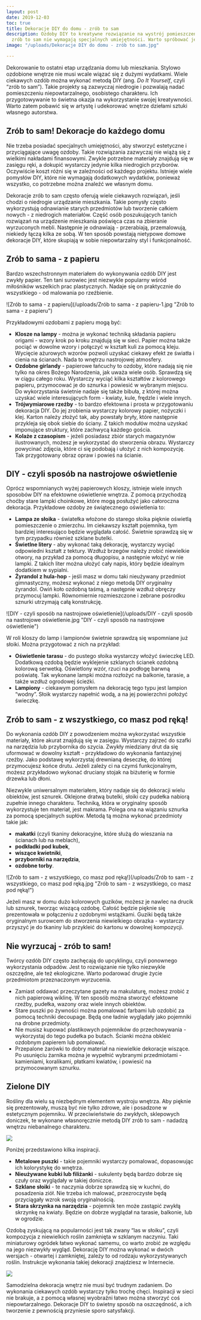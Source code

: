 ```yaml
---
layout: post
date: 2019-12-03
toc: true
title: Dekoracje DIY do domu - zrób to sam
description: Ozdoby DIY to kreatywne rozwiązanie na wystrój pomieszczeń. Dekoracje
  zrób to sam nie wymagają specjalnych umiejętności. Warto spróbować je przygotować.
image: "/uploads/Dekoracje DIY do domu - zrób to sam.jpg"

---
```

Dekorowanie to ostatni etap urządzania domu lub mieszkania. Stylowo ozdobione wnętrze nie musi wcale wiązać się z dużymi wydatkami. Wiele ciekawych ozdób można wykonać metodą DIY (ang. _Do It Yourself_, czyli “zrób to sam”). Takie projekty są zazwyczaj niedrogie i pozwalają nadać pomieszczeniu niepowtarzalnego, osobistego charakteru. Ich przygotowywanie to świetna okazja na wykorzystanie swojej kreatywności. Warto zatem pobawić się w artystę i udekorować wnętrze dziełami sztuki własnego autorstwa.

## Zrób to sam! Dekoracje do każdego domu

Nie trzeba posiadać specjalnych umiejętności, aby stworzyć estetyczne i przyciągające uwagę ozdoby. Takie rozwiązania zazwyczaj nie wiążą się z wielkimi nakładami finansowymi. Zwykle potrzebne materiały znajdują się w zasięgu ręki, a dokupić wystarczy jedynie kilka niedrogich przyborów. Oczywiście koszt różni się w zależności od każdego projektu. Istnieje wiele pomysłów DIY, które nie wymagają dodatkowych wydatków, ponieważ wszystko, co potrzebne można znaleźć we własnym domu.

Dekoracje zrób to sam często oferują wiele ciekawych rozwiązań, jeśli chodzi o niedrogie urządzanie mieszkania. Takie pomysły często wykorzystują odnawianie starych przedmiotów lub tworzenie całkiem nowych - z niedrogich materiałów. Część osób poszukujących tanich rozwiązań na urządzenie mieszkania poświęca czas na zbieranie wyrzuconych mebli. Następnie je odnawiają - przerabiają, przemalowują, niekiedy łączą kilka ze sobą. W ten sposób powstają nietypowe domowe dekoracje DIY, które skupiają w sobie niepowtarzalny styl i funkcjonalność.

## Zrób to sama - z papieru

Bardzo wszechstronnym materiałem do wykonywania ozdób DIY jest zwykły papier. Ten tani surowiec jest niezwykle popularny wśród miłośników wszelkich prac plastycznych. Nadaje się on praktycznie do wszystkiego - od malowania po rzeźbienie.

![Zrób to sama - z papieru](/uploads/Zrób to sama - z papieru-1.jpg "Zrób to sama - z papieru")

Przykładowymi ozdobami z papieru mogą być:

* **Klosze na lampy** - można je wykonać techniką składania papieru origami - wzory krok po kroku znajdują się w sieci. Papier można także pociąć w dowolne wzory i połączyć w kształt kuli za pomocą kleju. Wycięcie ażurowych wzorów pozwoli uzyskać ciekawy efekt ze światła i cienia na ścianach. Nada to wnętrzu nastrojowej atmosfery.
* **Ozdobne girlandy** - papierowe łańcuchy to ozdoby, które nadają się nie tylko na okres Bożego Narodzenia, jak uważa wiele osób. Sprawdzą się w ciągu całego roku. Wystarczy wyciąć kilka kształtów z kolorowego papieru, przymocować je do sznurka i powiesić w wybranym miejscu. Do wykorzystania świetnie nadaje się także bibuła, z której można uzyskać wiele interesujących form - kwiaty, kule, frędzle i wiele innych.
* **Trójwymiarowe rzeźby** - to bardzo efektowna i prosta w przygotowaniu dekoracja DIY. Do jej zrobienia wystarczy kolorowy papier, nożyczki i klej. Karton należy złożyć tak, aby powstały bryły, które następnie przykleja się obok siebie do ściany. Z takich modułów można uzyskać imponujące struktury, które zachwycą każdego gościa.
* **Kolaże z czasopism** - jeżeli posiadasz zbiór starych magazynów ilustrowanych, możesz je wykorzystać do stworzenia obrazu. Wystarczy powycinać zdjęcia, które ci się podobają i ułożyć z nich kompozycję. Tak przygotowany obraz opraw i powieś na ścianie.

## DIY - czyli sposób na nastrojowe oświetlenie

Oprócz wspomnianych wyżej papierowych kloszy, istnieje wiele innych sposobów DIY na efektowne oświetlenie wnętrza. Z pomocą przychodzą choćby stare lampki choinkowe, które mogą posłużyć jako całoroczna dekoracja. Przykładowe ozdoby ze świątecznego oświetlenia to:

* **Lampa ze słoika** - światełka włożone do starego słoika pięknie oświetlą pomieszczenie o zmierzchu. Im ciekawszy kształt pojemnika, tym bardziej interesująco będzie wyglądała całość. Świetnie sprawdzą się w tym przypadku również szklane butelki.
* **Świetlne litery** - aby wykonać taką dekorację, wystarczy wyciąć odpowiedni kształt z tektury. Wzdłuż brzegów należy zrobić niewielkie otwory, na przykład za pomocą długopisu, a następnie włożyć w nie lampki. Z takich liter można ułożyć cały napis, który będzie idealnym dodatkiem w sypialni.
* **Żyrandol z hula-hop** - jeśli masz w domu taki nieużywany przedmiot gimnastyczny, możesz wykonać z niego metodą DIY oryginalny żyrandol. Owiń koło ozdobną taśmą, a następnie wzdłuż obręczy przymocuj lampki. Równomiernie rozmieszczone i zebrane pośrodku sznurki utrzymają całą konstrukcję.

![DIY - czyli sposób na nastrojowe oświetlenie](/uploads/DIY - czyli sposób na nastrojowe oświetlenie.jpg "DIY - czyli sposób na nastrojowe oświetlenie")

W roli kloszy do lamp i lampionów świetnie sprawdzą się wspomniane już słoiki. Można przygotować z nich na przykład:

* **Oświetlenie tarasu** - do pustego słoika wystarczy włożyć świeczkę LED. Dodatkową ozdobą będzie wyklejenie szklanych ścianek ozdobną kolorową serwetką. Oświetlony wzór, rzuci na podłogę barwną poświatę. Tak wykonane lampki można rozłożyć na balkonie, tarasie, a także wzdłuż ogrodowej ścieżki.
* **Lampiony** - ciekawym pomysłem na dekorację tego typu jest lampion “wodny”. Słoik wystarczy napełnić wodą, a na jej powierzchni położyć świeczkę.

## Zrób to sam - z wszystkiego, co masz pod ręką!

Do wykonania ozdób DIY z powodzeniem można wykorzystać wszystkie materiały, które akurat znajdują się w zasięgu. Wystarczy zajrzeć do szafki na narzędzia lub przybornika do szycia. Zwykły miedziany drut da się uformować w dowolny kształt - przykładowo do wykonania fantazyjnej rzeźby. Jako podstawę wykorzystaj drewnianą deseczkę, do której przymocujesz końce drutu. Jeżeli zależy ci na czymś funkcjonalnym, możesz przykładowo wykonać druciany stojak na biżuterię w formie drzewka lub dłoni.

Niezwykle uniwersalnym materiałem, który nadaje się do dekoracji wielu obiektów, jest sznurek. Oklejone dratwą butelki, słoiki czy pudełka nabiorą zupełnie innego charakteru. Techniką, która w oryginalny sposób wykorzystuje ten materiał, jest makrama. Polega ona na wiązaniu sznurka za pomocą specjalnych supłów. Metodą tą można wykonać przedmioty takie jak:

* **makatki** (czyli tkaniny dekoracyjne, które służą do wieszania na ścianach lub na meblach),
* **podkładki pod kubek**,
* **wiszące kwietniki**,
* **przyborniki na narzędzia**,
* **ozdobne torby**.

![Zrób to sam - z wszystkiego, co masz pod ręką!](/uploads/Zrób to sam - z wszystkiego, co masz pod ręką.jpg "Zrób to sam - z wszystkiego, co masz pod ręką!")

Jeżeli masz w domu dużo kolorowych guzików, możesz je nawlec na drucik lub sznurek, tworząc wiszącą ozdobę. Całość będzie pięknie się prezentowała w połączeniu z ozdobnymi wstążkami. Guziki będą także oryginalnym surowcem do stworzenia niewielkiego obrazka - wystarczy przyszyć je do tkaniny lub przykleić do kartonu w dowolnej kompozycji.

## Nie wyrzucaj - zrób to sam!

Twórcy ozdób DIY często zachęcają do upcyklingu, czyli ponownego wykorzystania odpadów. Jest to rozwiązanie nie tylko niezwykle oszczędne, ale też ekologiczne. Warto podarować drugie życie przedmiotom przeznaczonym wyrzucenia.

* Zamiast oddawać przeczytane gazety na makulaturę, możesz zrobić z nich papierową wiklinę. W ten sposób można stworzyć efektowne rzeźby, pudełka, wazony oraz wiele innych obiektów.
* Stare puszki po żywności można pomalować farbami lub ozdobić za pomocą techniki decoupage. Będą one ładnie wyglądały jako pojemniki na drobne przedmioty.
* Nie musisz kupować plastikowych pojemników do przechowywania - wykorzystaj do tego pudełka po butach. Ścianki można obkleić ozdobnym papierem lub pomalować.
* Przepalone żarówki to dobry materiał na niewielkie dekoracje wiszące. Po usunięciu żarnika można je wypełnić wybranymi przedmiotami - kamieniami, koralikami, płatkami kwiatów, i powiesić na przymocowanym sznurku.

## Zielone DIY

Rośliny dla wielu są niezbędnym elementem wystroju wnętrza. Aby pięknie się prezentowały, muszą być nie tylko zdrowe, ale i posadzone w estetycznym pojemniku. W przeciwieństwie do zwykłych, sklepowych doniczek, te wykonane własnoręcznie metodą DIY zrób to sam - nadadzą wnętrzu niebanalnego charakteru.

![](/uploads/6001210809_12a2e9aed9_o.jpg)

Poniżej przedstawiono kilka inspiracji.

* **Metalowe puszki** - takie pojemniki wystarczy pomalować, dopasowując ich kolorystykę do wnętrza.
* **Nieużywane kubki lub filiżanki** - sukulenty będą bardzo dobrze się czuły oraz wyglądały w takiej doniczce.
* **Szklane słoiki** - te naczynia dobrze sprawdzą się w kuchni, do posadzenia ziół. Nie trzeba ich malować, przezroczyste będą przyciągały wzrok swoją oryginalnością.
* **Stara skrzynka na narzędzia** - pojemnik ten może zastąpić zwykłą skrzynkę na kwiaty. Będzie on dobrze wyglądał na tarasie, balkonie, lub w ogrodzie.

Ozdobą zyskującą na popularności jest tak zwany “las w słoiku”, czyli kompozycja z niewielkich roślin zamknięta w szklanym naczyniu. Taki miniaturowy ogródek łatwo wykonać samemu, co warto zrobić ze względu na jego niezwykły wygląd. Dekorację DIY można wykonać w dwóch wersjach - otwartej i zamkniętej, zależy to od rodzaju wykorzystywanych roślin. Instrukcje wykonania takiej dekoracji znajdziesz w Internecie.

![](/uploads/light-bulb-3279742_1280.jpg)

Samodzielna dekoracja wnętrz nie musi być trudnym zadaniem. Do wykonania ciekawych ozdób wystarczy tylko trochę chęci. Inspiracji w sieci nie brakuje, a z pomocą własnej wyobraźni łatwo można stworzyć coś niepowtarzalnego. Dekoracje DIY to świetny sposób na oszczędność, a ich tworzenie z pewnością przyniesie sporo satysfakcji.